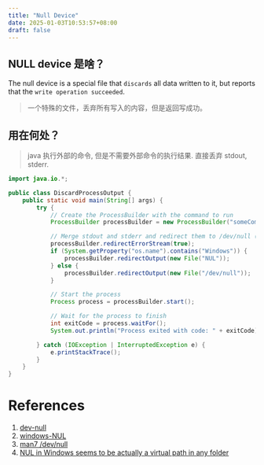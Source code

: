 ```yaml
---
title: "Null Device"
date: 2025-01-03T10:53:57+08:00
draft: false
---
```


## NULL device 是啥？

The null device is a special file that `discards` all data written to it, but reports that the `write operation succeeded`.
> 一个特殊的文件，丢弃所有写入的内容，但是返回写成功。

## 用在何处？

> java 执行外部的命令, 但是不需要外部命令的执行结果. 直接丢弃 stdout, stderr.

```java
import java.io.*;

public class DiscardProcessOutput {
    public static void main(String[] args) {
        try {
            // Create the ProcessBuilder with the command to run
            ProcessBuilder processBuilder = new ProcessBuilder("someCommand");

            // Merge stdout and stderr and redirect them to /dev/null (or NUL in Windows)
            processBuilder.redirectErrorStream(true);
            if (System.getProperty("os.name").contains("Windows")) {
                processBuilder.redirectOutput(new File("NUL"));
            } else {
                processBuilder.redirectOutput(new File("/dev/null"));
            }

            // Start the process
            Process process = processBuilder.start();

            // Wait for the process to finish
            int exitCode = process.waitFor();
            System.out.println("Process exited with code: " + exitCode);

        } catch (IOException | InterruptedException e) {
            e.printStackTrace();
        }
    }
}

```








# References
1. [dev-null](https://www.putorius.net/introduction-to-dev-null.html)
2. [windows-NUL](https://ss64.com/nt/nul.html)
3. [man7 /dev/null](https://man7.org/linux/man-pages/man4/null.4.html)
4. [NUL in Windows seems to be actually a virtual path in any folder](https://stackoverflow.com/questions/313111/is-there-a-dev-null-on-windows)